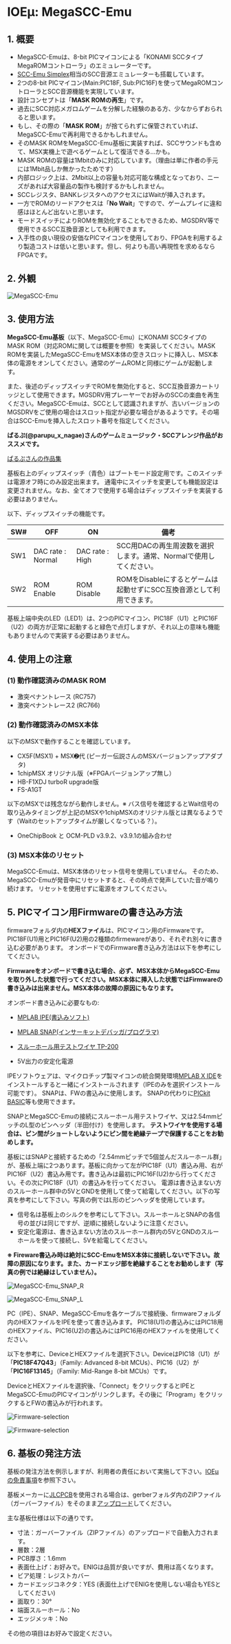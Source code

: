 # IOEμ: MegaSCC-Emu 

## 1. 概要

* MegaSCC-Emuは、8-bit PICマイコンによる「KONAMI SCCタイプ MegaROMコントローラ」のエミュレーターです。
* [SCC-Emu Simplex](/SCC-Emu_Simplex_12bit-DAC/readme_scc-emu_12.md)相当のSCC音源エミュレーターも搭載しています。
* 2つの8-bit PICマイコン(Main:PIC18F, Sub:PIC16F)を使ってMegaROMコントローラとSCC音源機能を実現しています。
* 設計コンセプトは「**MASK ROMの再生**」です。
* 過去にSCC対応メガロムゲームを分解した経験のある方、少なからずおられると思います。
* もし、その際の「**MASK ROM**」が捨てられずに保管されていれば、MegaSCC-Emuで再利用できるかもしれません。
* そのMASK ROMをMegaSCC-Emu基板に実装すれば、SCCサウンドも含めて、MSX実機上で遊べるゲームとして復活できる...かも。
* MASK ROMの容量は1Mbitのみに対応しています。（理由は単に作者の手元には1Mbit品しか無かったためです）
* 内部ロジック上は、2Mbit以上の容量も対応可能な構成となっており、ニーズがあれば大容量品の製作も検討するかもしれません。
* SCCレジスタ、BANKレジスタへのアクセスにはWaitが挿入されます。
* 一方でROMのリードアクセスは「**No Wait**」ですので、ゲームプレイに違和感はほとんど出ないと思います。
* モードスイッチによりROMを無効化することもできるため、MGSDRV等で使用できるSCC互換音源としても利用できます。
* 入手性の良い現役の安価なPICマイコンを使用しており、FPGAを利用するより製造コストは低いと思います。但し、何よりも高い再現性を求めるならFPGAです。

## 2. 外観

![MegaSCC-Emu](image/MegaSCC-Emu_1.jpg)

## 3. 使用方法

**MegaSCC-Emu基板**（以下、MegaSCC-Emu）にKONAMI SCCタイプのMASK ROM（対応ROMに関しては概要を参照）を実装してください。MASK ROMを実装したMegaSCC-EmuをMSX本体の空きスロットに挿入し、MSX本体の電源をオンしてください。通常のゲームROMと同様にゲームが起動します。

また、後述のディップスイッチでROMを無効化すると、SCC互換音源カートリッジとして使用できます。MGSDRV用プレーヤーでお好みのSCCの楽曲を再生ください。MegaSCC-Emuは、SCCとして認識されますが、古いバージョンのMGSDRVをご使用の場合はスロット指定が必要な場合があるようです。その場合はSCC-Emuを挿入したスロット番号を指定してください。

**ぱるぷ(@parupu_x_nagae)さんのゲームミュージック・SCCアレンジ作品がおススメです。**

[ぱるぷさんの作品集](https://parupu.hatenablog.com/archive/category/MSXplay)

基板右上のディップスイッチ（青色）はブートモード設定用です。このスイッチは電源オフ時にのみ設定出来ます。
通電中にスイッチを変更しても機能設定は変更されません。なお、全てオフで使用する場合はディップスイッチを実装する必要はありません。

以下、ディップスイッチの機能です。

|SW#|OFF|ON|備考
|--|--|--|--
|SW1|DAC rate : Normal|DAC rate : High| SCC用DACの再生周波数を選択します。通常、Normalで使用してください。
|SW2|ROM Enable|ROM Disable| ROMをDisableにするとゲームは起動せずにSCC互換音源として利用できます。


基板上端中央のLED（LED1）は、2つのPICマイコン、PIC18F（U1）とPIC16F（U2）の両方が正常に起動すると緑色で点灯しますが、それ以上の意味も機能もありませんので実装する必要はありません。


## 4. 使用上の注意

### (1) 動作確認済みのMASK ROM

* 激突ペナントレース (RC757)
* 激突ペナントレース2 (RC766)

### (2) 動作確認済みのMSX本体

以下のMSXで動作することを確認しています。

* CX5F(MSX1) + MSX➋代 (ピーガー伝説さんのMSXバージョンアップアダプタ)
* 1chipMSX オリジナル版（※FPGAバージョンアップ無し）
* HB-F1XDJ turboR upgrade版
* FS-A1GT

以下のMSXでは残念ながら動作しません。※ バス信号を確認するとWait信号の取り込みタイミングが上記のMSXや1chipMSXのオリジナル版とは異なるようです（Waitのセットアップタイムが厳しくなっている？）。

* OneChipBook と OCM-PLD v3.9.2、v3.9.1の組み合わせ

### (3) MSX本体のリセット

MegaSCC-Emuは、MSX本体のリセット信号を使用していません。
そのため、MegaSCC-Emuが発音中にリセットすると、その時点で発声していた音が鳴り続けます。
リセットを使用せずに電源をオフしてください。

## 5. PICマイコン用Firmwareの書き込み方法

firmwareフォルダ内の**HEXファイル**は、PICマイコン用のFirmwareです。
PIC18F(U1)用とPIC16F(U2)用の2種類のfirmewareがあり、それぞれ別々に書き込む必要があります。
オンボードでのFirmware書き込み方法は以下を参考にしてください。

**Firmwareをオンボードで書き込む場合、必ず、MSX本体からMegaSCC-Emuを取り外した状態で行ってください。MSX本体に挿入した状態ではFirmwareの書き込みは出来ません。MSX本体の故障の原因にもなります。**

オンボード書き込みに必要なもの:

* [MPLAB IPE(書込みソフト)](https://www.microchip.com/en-us/tools-resources/production/mplab-integrated-programming-environment)

* [MPLAB SNAP(インサーキットデバッガ/プログラマ)](https://www.microchip.com/en-us/development-tool/pg164100)

* [スルーホール用テストワイヤ TP-200](https://akizukidenshi.com/catalog/g/g109830/)

* 5V出力の安定化電源

IPEソフトウェアは、マイクロチップ製マイコンの統合開発環境[MPLAB X IDE](https://www.microchip.com/en-us/tools-resources/develop/mplab-x-ide)をインストールすると一緒にインストールされます（IPEのみを選択インストール可能です）。
SNAPは、FWの書込みに使用します。
SNAPの代わりに[PICkit BASIC](https://www.microchip.com/en-us/development-tool/pg164110)等も使用できます。

SNAPとMegaSCC-Emuの接続にスルーホール用テストワイヤ、又は2.54mmピッチのL型のピンヘッダ（半田付け）を使用します。
**テストワイヤを使用する場合は、ピン間がショートしないようにピン間を絶縁テープで保護することをお勧めします。**

基板にはSNAPと接続するための「2.54mmピッチで5個並んだスルーホール群」が、基板上端に2つあります。基板に向かって左がPIC18F（U1）書込み用、右がPIC16F（U2）書込み用です。書き込みは最初にPIC16F(U2)から行ってください。その次にPIC18F（U1）の書込みを行ってください。
電源は書き込まない方のスルーホール群中の5VとGNDを使用して使って給電してください。以下の写真を参考にして下さい。写真の例ではL形のピンヘッダを使用しています。

* 信号名は基板上のシルクを参考にして下さい。スルーホールとSNAPの各信号の並びは同じですが、逆順に接続しないように注意ください。
* 安定化電源は、書き込まない方法のスルーホール群内の5VとGNDのスルーホールを使って接続し、5Vを給電してください。

**※ Fireware書込み時は絶対にSCC-EmuをMSX本体に接続しないで下さい。故障の原因になります。また、カードエッジ部を絶縁することをお勧めします（写真の例では絶縁はしていません）。**

![MegaSCC-Emu_SNAP_R](image/MegaSCC-Emu_SNAP_R.jpg)

![MegaSCC-Emu_SNAP_L](image/MegaSCC-Emu_SNAP_L.jpg)



PC（IPE）、SNAP、MegaSCC-Emuを各ケーブルで接続後、firmwareフォルダ内のHEXファイルをIPEを使って書き込みます。
PIC18(U1)の書込みにはPIC18用のHEXファイル、PIC16(U2)の書込みにはPIC16用のHEXファイルを使用してください。

以下を参考に、DeviceとHEXファイルを選択下さい。DeviceはPIC18（U1）が「**PIC18F47Q43**」（Family: Advanced 8-bit MCUs）、PIC16（U2）が「**PIC16F13145**」（Family: Mid-Range 8-bit MCUs）です。

DeviceとHEXファイルを選択後、「Connect」をクリックするとIPEとMegaSCC-EmuのPICマイコンがリンクします。その後に「Program」をクリックするとFWの書込みが行われます。

![Firmware-selection](image/MegaSCC-Emu_FW1.jpg)

![Firmware-selection](image/MegaSCC-Emu_FW2.jpg)

## 6. 基板の発注方法

基板の発注方法を例示しますが、利用者の責任において実施して下さい。[IOEμの免責事項](../readme.md)を参照下さい。

基板メーカーに[JLCPCB](https://jlcpcb.com/jp)を使用される場合は、gerberフォルダ内のZIPファイル（ガーバーファイル）をそのまま[アップロード](https://cart.jlcpcb.com/jp/quote?orderType=1&stencilLayer=2&stencilWidth=100&stencilLength=100)してください。

主な基板仕様は以下の通りです。

* 寸法：ガーバーファイル（ZIPファイル）のアップロードで自動入力されます。
* 層数：2層
* PCB厚さ：1.6mm
* 表面仕上げ：お好みで。ENIGは品質が良いですが、費用は高くなります。
* ビア処理：レジストカバー
* カードエッジコネクタ：YES (表面仕上げでENIGを使用しない場合もYESとしてください)
* 面取り：30°
* 端面スルーホール：No
* エッジメッキ：No

その他の項目はお好みで設定ください。


